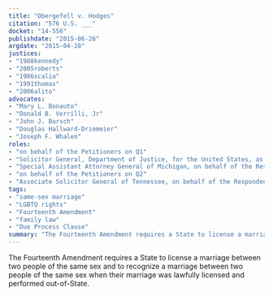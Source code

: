 ```yaml
---
title: "Obergefell v. Hodges"
citation: "576 U.S. ___"
docket: "14-556"
publishdate: "2015-06-26"
argdate: "2015-04-28"
justices:
- "1988kennedy"
- "2005roberts"
- "1986scalia"
- "1991thomas"
- "2006alito"
advocates:
- "Mary L. Bonauto"
- "Donald B. Verrilli, Jr"
- "John J. Bursch"
- "Douglas Hallward-Driemeier"
- "Joseph F. Whalen"
roles:
- "on behalf of the Petitioners on Q1"
- "Solicitor General, Department of Justice, for the United States, as amicus curiae, supporting Petitioners on Q1"
- "Special Assistant Attorney General of Michigan, on behalf of the Respondents on Q1"
- "on behalf of the Petitioners on Q2"
- "Associate Solicitor General of Tennessee, on behalf of the Respondents on Q2"
tags:
- "same-sex marriage"
- "LGBTQ rights"
- "Fourteenth Amendment"
- "family law"
- "Due Process Clause"
summary: "The Fourteenth Amendment requires a State to license a marriage between two people of the same sex and to recognize a marriage between two people of the same sex when their marriage was lawfully licensed and performed out-of-State."
---
```

The Fourteenth Amendment requires a State to license a marriage between two people of the same sex and to recognize a marriage between two people of the same sex when their marriage was lawfully licensed and performed out-of-State.

